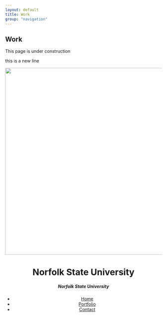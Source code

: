 ```yaml
---
layout: default
title: Work
group: "navigation"
---
```


      

## Work
This page is under construction

this is a new line


<html>
<title>W3.CSS Template</title>
<meta charset="UTF-8">
<meta name="viewport" content="width=device-width, initial-scale=1">
<link rel="stylesheet" href="http://www.w3schools.com/lib/w3.css">
<body>

<!-- Header -->
<header class="w3-display-container w3-content" style="max-width:1500px">
  <img class="w3-image" src="https://www.nsu.edu/Assets/design/websites/campus-visitors/web-graphics/bookstore.png" alt="Me" width="1500" height="600">
  <div class="w3-display-topleft w3-padding-xlarge ">
    <h1 class="w3-hide-medium w3-hide-small w3-xxxlarge">Norfolk State University</h1>
    <h5 class="w3-hide-large" style="white-space:nowrap">Norfolk State University</h5>
  </div>

  <!-- Navbar (placed at the bottom of the header image) -->
  <ul class="w3-navbar w3-light-grey w3-round w3-display-bottommiddle w3-hide-small" style="bottom:-16px">
    <li><a href="#">Home</a></li>
    <li><a href="#portfolio">Portfolio</a></li>
    <li><a href="#contact">Contact</a></li>
  </ul>
